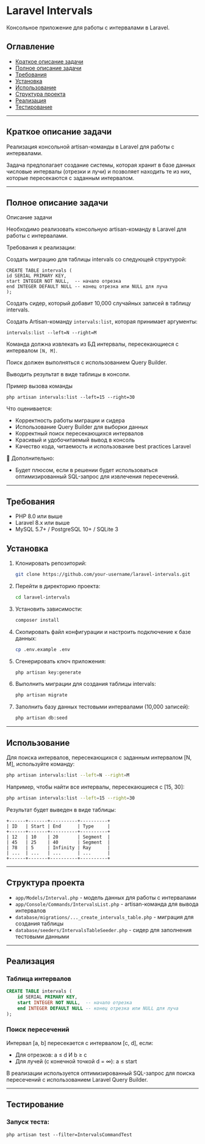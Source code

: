 # Laravel Intervals

Консольное приложение для работы с интервалами в Laravel.

## Оглавление
- [Краткое описание задачи](#краткое-описание-задачи)
- [Полное описание задачи](#полное-описание-задачи)
- [Требования](#требования)
- [Установка](#установка)
- [Использование](#использование)
- [Структура проекта](#структура-проекта)
- [Реализация](#реализация)
- [Тестирование](#тестирование)

--------

## Краткое описание задачи

Реализация консольной artisan-команды в Laravel для работы с интервалами.

Задача предполагает создание системы, которая хранит в базе данных числовые интервалы (отрезки и лучи) и позволяет находить те из них, которые пересекаются с заданным интервалом.

--------

## Полное описание задачи

Описание задачи

Необходимо реализовать консольную artisan-команду в Laravel для работы с интервалами.

Требования к реализации:

Создать миграцию для таблицы intervals со следующей структурой:
```
CREATE TABLE intervals (
id SERIAL PRIMARY KEY,
start INTEGER NOT NULL,  -- начало отрезка
end INTEGER DEFAULT NULL -- конец отрезка или NULL для луча
);
```

Создать сидер, который добавит 10,000 случайных записей в таблицу intervals.

Создать Artisan-команду ``intervals:list``, которая принимает аргументы:

```
intervals:list --left=N --right=M
```

Команда должна извлекать из БД интервалы, пересекающиеся с интервалом ``[N, M]``.

Поиск должен выполняться с использованием Query Builder.

Выводить результат в виде таблицы в консоли.

Пример вызова команды
```
php artisan intervals:list --left=15 --right=30
```

Что оценивается:
- Корректность работы миграции и сидера
- Использование Query Builder для выборки данных
- Корректный поиск пересекающихся интервалов
- Красивый и удобочитаемый вывод в консоль
- Качество кода, читаемость и использование best practices Laravel

🔹 Дополнительно:
- Будет плюсом, если в решении будет использоваться оптимизированный SQL-запрос для извлечения пересечений.

------

## Требования

- PHP 8.0 или выше
- Laravel 8.x или выше
- MySQL 5.7+ / PostgreSQL 10+ / SQLite 3

## Установка

1. Клонировать репозиторий:
   ```bash
   git clone https://github.com/your-username/laravel-intervals.git
   ```

2. Перейти в директорию проекта:
   ```bash
   cd laravel-intervals
   ```

3. Установить зависимости:
   ```bash
   composer install
   ```

4. Скопировать файл конфигурации и настроить подключение к базе данных:
   ```bash
   cp .env.example .env
   ```

5. Сгенерировать ключ приложения:
   ```bash
   php artisan key:generate
   ```

6. Выполнить миграции для создания таблицы intervals:
   ```bash
   php artisan migrate
   ```

7. Заполнить базу данных тестовыми интервалами (10,000 записей):
   ```bash
   php artisan db:seed
   ```

--------

## Использование

Для поиска интервалов, пересекающихся с заданным интервалом [N, M], используйте команду:

```bash
php artisan intervals:list --left=N --right=M
```

Например, чтобы найти все интервалы, пересекающиеся с [15, 30]:

```bash
php artisan intervals:list --left=15 --right=30
```

Результат будет выведен в виде таблицы:

```
+------+-------+----------+----------+
| ID   | Start | End      | Type     |
+------+-------+----------+----------+
| 12   | 10    | 20       | Segment  |
| 45   | 25    | 40       | Segment  |
| 78   | 5     | Infinity | Ray      |
| ...  | ...   | ...      | ...      |
+------+-------+----------+----------+
```

--------

## Структура проекта

- `app/Models/Interval.php` - модель данных для работы с интервалами
- `app/Console/Commands/IntervalsList.php` - artisan-команда для вывода интервалов
- `database/migrations/..._create_intervals_table.php` - миграция для создания таблицы
- `database/seeders/IntervalsTableSeeder.php` - сидер для заполнения тестовыми данными

--------

## Реализация

### Таблица интервалов

```sql
CREATE TABLE intervals (
    id SERIAL PRIMARY KEY,
    start INTEGER NOT NULL,  -- начало отрезка
    end INTEGER DEFAULT NULL -- конец отрезка или NULL для луча
);
```

### Поиск пересечений

Интервал [a, b] пересекается с интервалом [c, d], если:
- Для отрезков: a ≤ d И b ≥ c
- Для лучей (с конечной точкой d = ∞): a ≤ start

В реализации используется оптимизированный SQL-запрос для поиска пересечений с использованием Laravel Query Builder.

--------

## Тестирование

### Запуск теста: 
```
php artisan test --filter=IntervalsCommandTest
```
